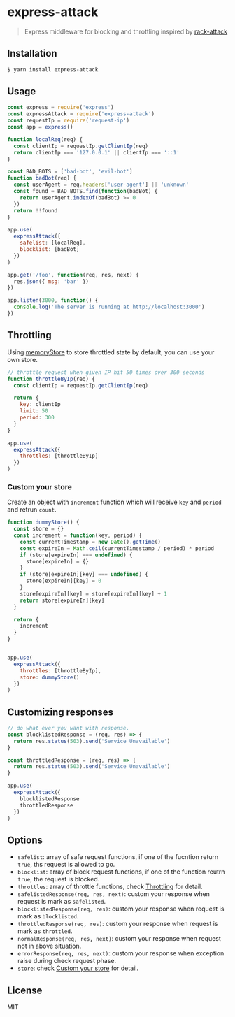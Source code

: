 # express-attack
> Express middleware for blocking and throttling inspired by [rack-attack](https://github.com/kickstarter/rack-attack)

## Installation
```sh
$ yarn install express-attack
```

## Usage

```js
const express = require('express')
const expressAttack = require('express-attack')
const requestIp = require('request-ip')
const app = express()

function localReq(req) {
  const clientIp = requestIp.getClientIp(req)
  return clientIp === '127.0.0.1' || clientIp === '::1'
}

const BAD_BOTS = ['bad-bot', 'evil-bot']
function badBot(req) {
  const userAgent = req.headers['user-agent'] || 'unknown'
  const found = BAD_BOTS.find(function(badBot) {
    return userAgent.indexOf(badBot) >= 0
  })
  return !!found
}

app.use(
  expressAttack({
    safelist: [localReq],
    blocklist: [badBot]
  })
)

app.get('/foo', function(req, res, next) {
  res.json({ msg: 'bar' })
})

app.listen(3000, function() {
  console.log('The server is running at http://localhost:3000')
})

```

## Throttling
Using [memoryStore](https://github.com/ocowchun/express-attack/blob/master/lib/memoryStore.js) to store throttled state by default, you can use your own store.

```js
// throttle request when given IP hit 50 times over 300 seconds
function throttleByIp(req) {
  const clientIp = requestIp.getClientIp(req)

  return {
    key: clientIp
    limit: 50
    period: 300
  }
}

app.use(
  expressAttack({
    throttles: [throttleByIp]
  })
)
```

### Custom your store
Create an object with `increment` function which will receive `key` and `period` and retrun `count`.

```js
function dummyStore() {
  const store = {}
  const increment = function(key, period) {
    const currentTimestamp = new Date().getTime()
    const expireIn = Math.ceil(currentTimestamp / period) * period
    if (store[expireIn] === undefined) {
      store[expireIn] = {}
    }
    if (store[expireIn][key] === undefined) {
      store[expireIn][key] = 0
    }
    store[expireIn][key] = store[expireIn][key] + 1
    return store[expireIn][key]
  }

  return {
    increment
  }
}


app.use(
  expressAttack({
    throttles: [throttleByIp],
    store: dummyStore()
  })
)
```

## Customizing responses
```js
// do what ever you want with response.
const blocklistedResponse = (req, res) => {
  return res.status(503).send('Service Unavailable')
}

const throttledResponse = (req, res) => {
  return res.status(503).send('Service Unavailable')
}

app.use(
  expressAttack({
    blocklistedResponse
    throttledResponse
  })
)
```

## Options
* `safelist`: array of safe request functions, if one of the fucntion return `true`, ths request is allowed to go.
* `blocklist`: array of block request functions, if one of the function reutrn `true`, the request is blocked.
* `throttles`: array of throttle functions, check [Throttling](https://github.com/ocowchun/express-attack#throttling) for detail.
* `safelistedResponse(req, res, next)`: custom your response when request is mark as `safelisted`.
* `blocklistedResponse(req, res)`: custom your response when request is mark as `blocklisted`.
* `throttledResponse(req, res)`: custom your response when request is mark as `throttled`.
* `normalResponse(req, res, next)`: custom your response when request not in above situation.
* `errorResponse(req, res, next)`: custom your response when exception raise during check request phase.
* `store`: check [Custom your store](https://github.com/ocowchun/express-attack#custom-your-store) for detail.


## License
MIT